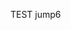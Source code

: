 <script type="text/javascript">
  window.location.href='okex://metaX/dex/swap'</script>
<!-- <meta http-equiv="refresh" content="10;url=okex://metaX/nft/creation"> -->
TEST jump6
